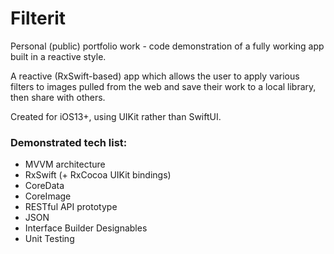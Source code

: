 # Filterit
Personal (public) portfolio work - code demonstration of a fully working app built in a reactive style.

A reactive (RxSwift-based) app which allows the user to apply various filters to images pulled from the web and save their work to a local library, then share with others. 

Created for iOS13+, using UIKit rather than SwiftUI.

### Demonstrated tech list: 
- MVVM architecture
- RxSwift (+ RxCocoa UIKit bindings)
- CoreData 
- CoreImage
- RESTful API prototype 
- JSON 
- Interface Builder Designables
- Unit Testing
